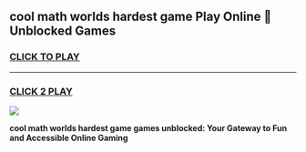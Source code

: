 
## cool math worlds hardest game Play Online 👋 Unblocked Games
<h3>
<a href="https://news.freeplayer.one?title=cool_math_worlds_hardest_game&ref=17CMG">CLICK TO PLAY</a></h3>
<hr>

<h3>
<a href="https://news.freeplayer.one?title=cool_math_worlds_hardest_game&ref=17CMG">CLICK 2 PLAY</a>
  
</h3>

<a href="https://news.freeplayer.one?title=cool_math_worlds_hardest_game&ref=17CMG/"><img src="https://clearcache.store/games.png"></a>


**cool math worlds hardest game games unblocked: Your Gateway to Fun and Accessible Online Gaming**
